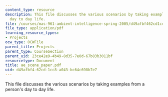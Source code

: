 ```yaml
---
content_type: resource
description: This file discusses the various scenarios by taking examples from a person's
  day to day life.
file: /courses/mas-961-ambient-intelligence-spring-2005/d49afbf462cd1cc8a043bc64c698b7e7_ae_scene_paper.pdf
file_type: application/pdf
learning_resource_types:
- Projects
ocw_type: OCWFile
parent_title: Projects
parent_type: CourseSection
parent_uid: 23ce42e9-4b49-8d35-7e0d-67b83b3011bf
resourcetype: Document
title: ae_scene_paper.pdf
uid: d49afbf4-62cd-1cc8-a043-bc64c698b7e7
---
```

This file discusses the various scenarios by taking examples from a person's day to day life.

